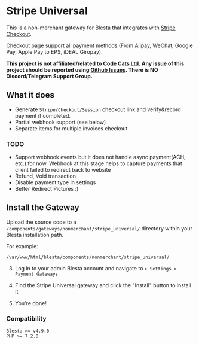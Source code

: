 # Stripe Universal

This is a non-merchant gateway for Blesta that integrates with [Stripe Checkout](https://stripe.com/payments/checkout). 

Checkout page support all payment methods (From Alipay, WeChat, Google Pay, Apple Pay to EPS, iDEAL Giropay). 

**This project is not affiliated/related to [Code Cats Ltd](https://code-cats.com/). Any issue of this project should be reported using [Github Issues](https://github.com/wirecatllc/blesta-stripe-universal/issues). There is NO Discord/Telegram Support Group.**

## What it does

- Generate `Stripe/Checkout/Session` checkout link and verify&record payment if completed. 
- Partial webhook support (see below)
- Separate items for multiple invoices checkout

### TODO

- Support webhook events but it does not handle async payment(ACH, etc.) for now. Webhook at this stage helps to capture payments that client failed to redirect back to website 
- Refund, Void transaction
- Disable payment type in settings
- Better Redirect Pictures :)

## Install the Gateway

Upload the source code to a `/components/gateways/nonmerchant/stripe_universal/` directory within
your Blesta installation path.

For example:

```
/var/www/html/blesta/components/nonmerchant/stripe_universal/
```

3. Log in to your admin Blesta account and navigate to `> Settings > Payment Gateways`

4. Find the Stripe Universal gateway and click the "Install" button to install it

5. You're done!

### Compatibility

```
Blesta >= v4.9.0
PHP >= 7.2.0
```

